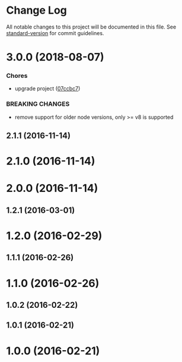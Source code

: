 # Change Log

All notable changes to this project will be documented in this file. See [standard-version](https://github.com/conventional-changelog/standard-version) for commit guidelines.

<a name="3.0.0"></a>
# 3.0.0 (2018-08-07)


### Chores

* upgrade project ([07ccbc7](https://github.com/moxystudio/node-token-dealer/commit/07ccbc7))


### BREAKING CHANGES

* remove support for older node versions, only >= v8 is supported



<a name="2.1.1"></a>
## 2.1.1 (2016-11-14)



<a name="2.1.0"></a>
# 2.1.0 (2016-11-14)



<a name="2.0.0"></a>
# 2.0.0 (2016-11-14)



<a name="1.2.1"></a>
## 1.2.1 (2016-03-01)



<a name="1.2.0"></a>
# 1.2.0 (2016-02-29)



<a name="1.1.1"></a>
## 1.1.1 (2016-02-26)



<a name="1.1.0"></a>
# 1.1.0 (2016-02-26)



<a name="1.0.2"></a>
## 1.0.2 (2016-02-22)



<a name="1.0.1"></a>
## 1.0.1 (2016-02-21)



<a name="1.0.0"></a>
# 1.0.0 (2016-02-21)
